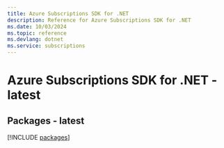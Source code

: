 ```yaml
---
title: Azure Subscriptions SDK for .NET
description: Reference for Azure Subscriptions SDK for .NET
ms.date: 10/03/2024
ms.topic: reference
ms.devlang: dotnet
ms.service: subscriptions
---
```

# Azure Subscriptions SDK for .NET - latest
## Packages - latest
[!INCLUDE [packages](subscriptions-index.md)]